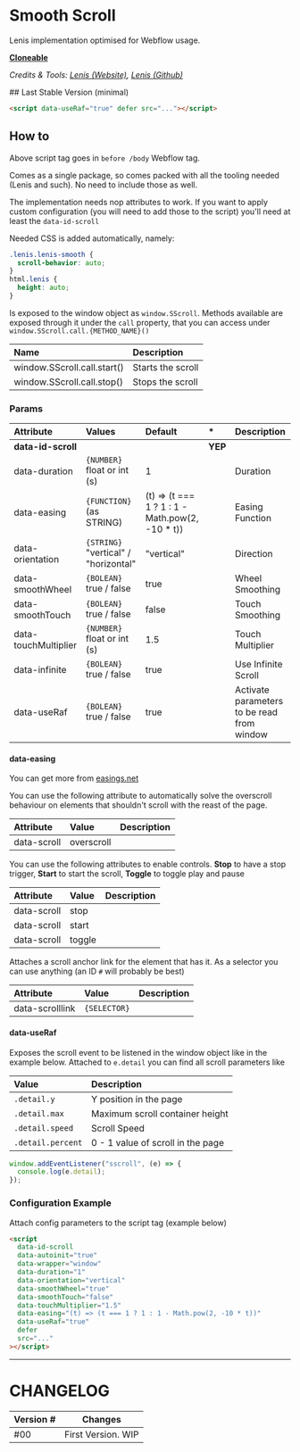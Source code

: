 # Smooth Scroll

Lenis implementation optimised for Webflow usage.

[**Cloneable**](/)

_Credits & Tools: [Lenis (Website)](https://lenis.studiofreight.com/), [Lenis (Github)](https://github.com/studio-freight/lenis)_

## Last Stable Version (minimal)

```html
<script data-useRaf="true" defer src="..."></script>
```

## How to

Above script tag goes in `before /body` Webflow tag.

Comes as a single package, so comes packed with all the tooling needed (Lenis and such). No need to include those as well.

The implementation needs nop attributes to work. If you want to apply custom configuration (you will need to add those to the script) you'll need at least the `data-id-scroll`

Needed CSS is added automatically, namely:

```css
.lenis.lenis-smooth {
  scroll-behavior: auto;
}
html.lenis {
  height: auto;
}
```

Is exposed to the window object as `window.SScroll`. Methods available are exposed through it under the `call` property, that you can access under `window.SScroll.call.{METHOD_NAME}()`

| Name                        | Description       |
| :-------------------------- | :---------------- |
| window.SScroll.call.start() | Starts the scroll |
| window.SScroll.call.stop()  | Stops the scroll  |

### Params

| Attribute            | Values                               | Default                                          | \*      | Description                                |
| :------------------- | :----------------------------------- | :----------------------------------------------- | :------ | :----------------------------------------- |
| **data-id-scroll**   |                                      |                                                  | **YEP** |                                            |
| data-duration        | `{NUMBER}` float or int (s)          | 1                                                |         | Duration                                   |
| data-easing          | `{FUNCTION}` (as STRING)             | (t) => (t === 1 ? 1 : 1 - Math.pow(2, -10 \* t)) |         | Easing Function                            |
| data-orientation     | `{STRING}` "vertical" / "horizontal" | "vertical"                                       |         | Direction                                  |
| data-smoothWheel     | `{BOLEAN}` true / false              | true                                             |         | Wheel Smoothing                            |
| data-smoothTouch     | `{BOLEAN}` true / false              | false                                            |         | Touch Smoothing                            |
| data-touchMultiplier | `{NUMBER}` float or int (s)          | 1.5                                              |         | Touch Multiplier                           |
| data-infinite        | `{BOLEAN}` true / false              | true                                             |         | Use Infinite Scroll                        |
| data-useRaf          | `{BOLEAN}` true / false              | true                                             |         | Activate parameters to be read from window |

<!-- #### Long Description -->

#### data-easing

You can get more from [easings.net](https://easings.net/)

You can use the following attribute to automatically solve the overscroll behaviour on elements that shouldn't scroll with the reast of the page.

| Attribute   | Value      | Description |
| :---------- | :--------- | :---------- |
| data-scroll | overscroll |             |

You can use the following attributes to enable controls.
**Stop** to have a stop trigger, **Start** to start the scroll, **Toggle** to toggle play and pause

| Attribute   | Value  | Description |
| :---------- | :----- | :---------- |
| data-scroll | stop   |             |
| data-scroll | start  |             |
| data-scroll | toggle |             |

Attaches a scroll anchor link for the element that has it. As a selector you can use anything (an ID `#` will probably be best)

| Attribute       | Value        | Description |
| :-------------- | :----------- | :---------- |
| data-scrolllink | `{SELECTOR}` |             |

#### data-useRaf

Exposes the scroll event to be listened in the window object like in the example below. Attached to `e.detail` you can find all scroll parameters like

| Value             | Description                       |
| :---------------- | :-------------------------------- |
| `.detail.y`       | Y position in the page            |
| `.detail.max`     | Maximum scroll container height   |
| `.detail.speed`   | Scroll Speed                      |
| `.detail.percent` | 0 - 1 value of scroll in the page |

```js
window.addEventListener("sscroll", (e) => {
  console.log(e.detail);
});
```

### Configuration Example

Attach config parameters to the script tag (example below)

```html
<script
  data-id-scroll
  data-autoinit="true"
  data-wrapper="window"
  data-duration="1"
  data-orientation="vertical"
  data-smoothWheel="true"
  data-smoothTouch="false"
  data-touchMultiplier="1.5"
  data-easing="(t) => (t === 1 ? 1 : 1 - Math.pow(2, -10 * t))"
  data-useRaf="true"
  defer
  src="..."
></script>
```

---

# CHANGELOG

| Version # | Changes            |
| --------- | ------------------ |
| #00       | First Version. WIP |
